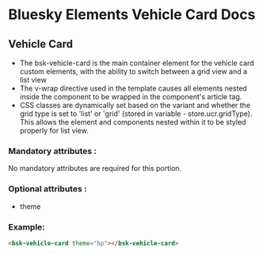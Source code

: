 # Bluesky Elements Vehicle Card Docs

## Vehicle Card

- The bsk-vehicle-card is the main container element for the vehicle card custom elements, with the ability to switch between a grid view and a list view
- The v-wrap directive used in the template causes all elements nested inside the component to be wrapped in the component's article tag.
- CSS classes are dynamically set based on the variant and whether the grid type is set to 'list' or 'grid' (stored in variable - store.ucr.gridType). This allows the element and components nested within it to be styled properly for list view.

### Mandatory attributes :

No mandatory attributes are required for this portion.

### Optional attributes :

- theme

### Example:

```html
<bsk-vehicle-card theme="bp"></bsk-vehicle-card>
```

